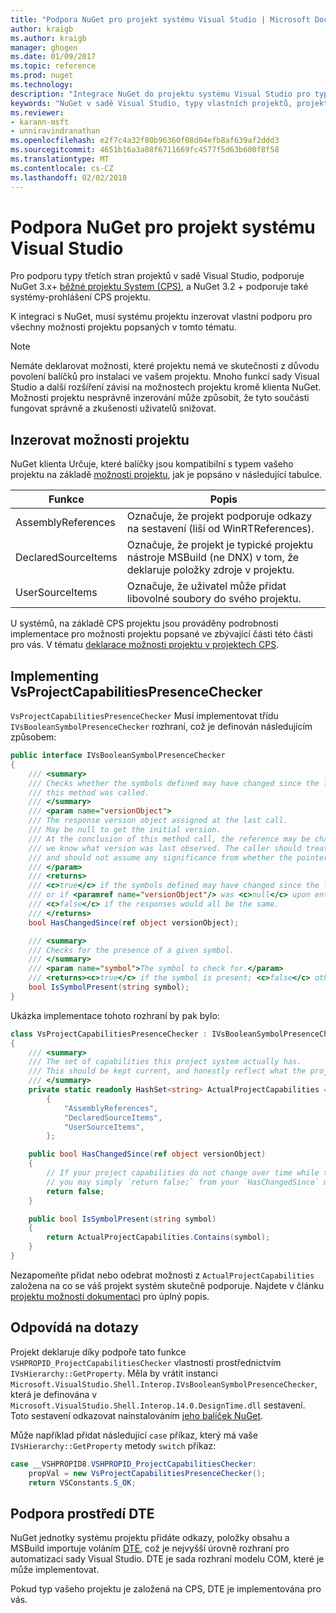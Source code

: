 ```yaml
---
title: "Podpora NuGet pro projekt systému Visual Studio | Microsoft Docs"
author: kraigb
ms.author: kraigb
manager: ghogen
ms.date: 01/09/2017
ms.topic: reference
ms.prod: nuget
ms.technology: 
description: "Integrace NuGet do projektu systému Visual Studio pro typy projektů třetích stran."
keywords: "NuGet v sadě Visual Studio, typy vlastních projektů, projektů sady Visual Studio"
ms.reviewer:
- karann-msft
- unniravindranathan
ms.openlocfilehash: e2f7c4a32f80b96360f08d04efb8af639af2ddd3
ms.sourcegitcommit: 4651b16a3a08f6711669fc4577f5d63b600f8f58
ms.translationtype: MT
ms.contentlocale: cs-CZ
ms.lasthandoff: 02/02/2018
---
```

# <a name="nuget-support-for-the-visual-studio-project-system"></a>Podpora NuGet pro projekt systému Visual Studio

Pro podporu typy třetích stran projektů v sadě Visual Studio, podporuje NuGet 3.x+ [běžné projektu System (CPS)](https://github.com/Microsoft/VSProjectSystem/blob/master/doc/overview/intro.md), a NuGet 3.2 + podporuje také systémy-prohlášení CPS projektu.

K integraci s NuGet, musí systému projektu inzerovat vlastní podporu pro všechny možnosti projektu popsaných v tomto tématu.

> [!Note]
> Nemáte deklarovat možnosti, které projektu nemá ve skutečnosti z důvodu povolení balíčků pro instalaci ve vašem projektu. Mnoho funkcí sady Visual Studio a další rozšíření závisí na možnostech projektu kromě klienta NuGet. Možnosti projektu nesprávně inzerování může způsobit, že tyto součásti fungovat správně a zkušenosti uživatelů snižovat.

## <a name="advertise-project-capabilities"></a>Inzerovat možnosti projektu

NuGet klienta Určuje, které balíčky jsou kompatibilní s typem vašeho projektu na základě [možnosti projektu](https://github.com/Microsoft/VSProjectSystem/blob/master/doc/overview/about_project_capabilities.md), jak je popsáno v následující tabulce.

| Funkce | Popis |
| --- | --- |
| AssemblyReferences | Označuje, že projekt podporuje odkazy na sestavení (liší od WinRTReferences). |
| DeclaredSourceItems | Označuje, že projekt je typické projektu nástroje MSBuild (ne DNX) v tom, že deklaruje položky zdroje v projektu. |
| UserSourceItems|Označuje, že uživatel může přidat libovolné soubory do svého projektu. |

U systémů, na základě CPS projektu jsou prováděny podrobnosti implementace pro možnosti projektu popsané ve zbývající části této části pro vás. V tématu [deklarace možnosti projektu v projektech CPS](https://github.com/Microsoft/VSProjectSystem/blob/master/doc/overview/about_project_capabilities.md#how-to-declare-project-capabilities-in-your-project).

## <a name="implementing-vsprojectcapabilitiespresencechecker"></a>Implementing VsProjectCapabilitiesPresenceChecker

`VsProjectCapabilitiesPresenceChecker` Musí implementovat třídu `IVsBooleanSymbolPresenceChecker` rozhraní, což je definován následujícím způsobem:

```cs
public interface IVsBooleanSymbolPresenceChecker
{
    /// <summary>
    /// Checks whether the symbols defined may have changed since the last time
    /// this method was called.
    /// </summary>
    /// <param name="versionObject">
    /// The response version object assigned at the last call.
    /// May be null to get the initial version.
    /// At the conclusion of this method call, the reference may be changed so that on a subsequent call
    /// we know what version was last observed. The caller should treat this value as an opaque object,
    /// and should not assume any significance from whether the pointer changed or not.
    /// </param>
    /// <returns>
    /// <c>true</c> if the symbols defined may have changed since the last call to this method
    /// or if <paramref name="versionObject"/> was <c>null</c> upon entering this method.
    /// <c>false</c> if the responses would all be the same.
    /// </returns>
    bool HasChangedSince(ref object versionObject);

    /// <summary>
    /// Checks for the presence of a given symbol.
    /// </summary>
    /// <param name="symbol">The symbol to check for.</param>
    /// <returns><c>true</c> if the symbol is present; <c>false</c> otherwise.</returns>
    bool IsSymbolPresent(string symbol);
}
```

Ukázka implementace tohoto rozhraní by pak bylo:

```cs
class VsProjectCapabilitiesPresenceChecker : IVsBooleanSymbolPresenceChecker
{
    /// <summary>
    /// The set of capabilities this project system actually has.
    /// This should be kept current, and honestly reflect what the project can do.
    /// </summary>
    private static readonly HashSet<string> ActualProjectCapabilities = new HashSet<string>(StringComparer.OrdinalIgnoreCase)
        {
            "AssemblyReferences",
            "DeclaredSourceItems",
            "UserSourceItems",
        };

    public bool HasChangedSince(ref object versionObject)
    {
        // If your project capabilities do not change over time while the project is open,
        // you may simply `return false;` from your `HasChangedSince` method.
        return false;
    }

    public bool IsSymbolPresent(string symbol)
    {
        return ActualProjectCapabilities.Contains(symbol);
    }
}
```

Nezapomeňte přidat nebo odebrat možnosti z `ActualProjectCapabilities` založena na co se váš projekt systém skutečně podporuje. Najdete v článku [projektu možnosti dokumentaci](https://github.com/Microsoft/VSProjectSystem/blob/master/doc/overview/project_capabilities.md) pro úplný popis.

## <a name="responding-to-queries"></a>Odpovídá na dotazy

Projekt deklaruje díky podpoře tato funkce `VSHPROPID_ProjectCapabilitiesChecker` vlastnosti prostřednictvím `IVsHierarchy::GetProperty`. Měla by vrátit instanci `Microsoft.VisualStudio.Shell.Interop.IVsBooleanSymbolPresenceChecker`, která je definována v `Microsoft.VisualStudio.Shell.Interop.14.0.DesignTime.dll` sestavení. Toto sestavení odkazovat nainstalováním [jeho balíček NuGet](https://www.nuget.org/packages/Microsoft.VisualStudio.Shell.Interop.14.0.DesignTime).

Může například přidat následující `case` příkaz, který má vaše `IVsHierarchy::GetProperty` metody `switch` příkaz:

```cs
case __VSHPROPID8.VSHPROPID_ProjectCapabilitiesChecker:
    propVal = new VsProjectCapabilitiesPresenceChecker();
    return VSConstants.S_OK;
```

## <a name="dte-support"></a>Podpora prostředí DTE

NuGet jednotky systému projektu přidáte odkazy, položky obsahu a MSBuild importuje voláním [DTE](/dotnet/api/envdte.dte?view=visualstudiosdk-2017), což je nejvyšší úrovně rozhraní pro automatizaci sady Visual Studio. DTE je sada rozhraní modelu COM, které je může implementovat.

Pokud typ vašeho projektu je založená na CPS, DTE je implementována pro vás.
